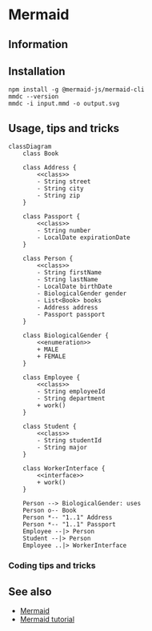 # Mermaid

## Information

## Installation

```shell
npm install -g @mermaid-js/mermaid-cli
mmdc --version
mmdc -i input.mmd -o output.svg
```

## Usage, tips and tricks

```mermaid
classDiagram
    class Book

    class Address {
        <<class>>
        - String street
        - String city
        - String zip
    }

    class Passport {
        <<class>>
        - String number
        - LocalDate expirationDate
    }

    class Person {
        <<class>>
        - String firstName
        - String lastName
        - LocalDate birthDate
        - BiologicalGender gender
        - List<Book> books
        - Address address
        - Passport passport
    }

    class BiologicalGender {
        <<enumeration>>
        + MALE
        + FEMALE
    }

    class Employee {
        <<class>>
        - String employeeId
        - String department
        + work()
    }

    class Student {
        <<class>>
        - String studentId
        - String major
    }

    class WorkerInterface {
        <<interface>>
        + work()
    }

    Person --> BiologicalGender: uses
    Person o-- Book
    Person *-- "1..1" Address
    Person *-- "1..1" Passport
    Employee --|> Person
    Student --|> Person
    Employee ..|> WorkerInterface
```

### Coding tips and tricks

## See also

* [Mermaid](https://mermaid.js.org/)
* [Mermaid tutorial](https://mermaid.js.org/ecosystem/tutorials.html)
